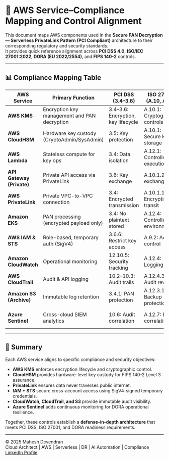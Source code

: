 # 🧩 AWS Service–Compliance Mapping and Control Alignment

This document maps AWS components used in the **Secure PAN Decryption — Serverless PrivateLink Pattern (PCI Compliant)** architecture to their corresponding regulatory and security standards.  
It provides quick reference alignment across **PCI DSS 4.0**, **ISO/IEC 27001:2022**, **DORA (EU 2022/2554)**, and **FIPS 140-2** controls.

---

## 📊 Compliance Mapping Table

| AWS Service | Primary Function | PCI DSS (3.4–3.6) | ISO 27001 (A.10, A.12) | DORA (Art. 9) | FIPS 140-2 |
|--------------|------------------|-------------------|-------------------------|----------------|--------------|
| **AWS KMS** | Encryption key management and PAN decryption | 3.4–3.6: Encryption, key lifecycle | A.10.1: Cryptographic controls | Data protection & integrity | Level 2 |
| **AWS CloudHSM** | Hardware key custody (CryptoAdmin/SysAdmin) | 3.5: Key protection | A.10.1: Secure key storage | Segregation of duties | Level 3 |
| **AWS Lambda** | Stateless compute for key ops | 3.4: Data isolation | A.12.1: Controlled execution | Operational resilience | Uses FIPS endpoints |
| **API Gateway (Private)** | Private API access via PrivateLink | 3.6: Key exchange | A.10.1.2: Key exchange | Controlled communication channel | FIPS TLS endpoints |
| **AWS PrivateLink** | Private VPC-to-VPC connection | 3.4: Encrypted transmission | A.10.1.1: Encryption in transit | ICT continuity | TLS 1.2 FIPS-compliant |
| **Amazon EKS** | PAN processing (encrypted payload only) | 3.4: No plaintext stored | A.12.4: Controlled environment | Risk segmentation | KMS encryption at rest |
| **AWS IAM & STS** | Role-based, temporary auth (SigV4) | 3.6.6: Restrict key access | A.9.2: Access control | Least privilege authentication | FIPS validated |
| **Amazon CloudWatch** | Operational monitoring | 12.10.5: Security tracking | A.12.4: Logging | ICT monitoring | N/A |
| **AWS CloudTrail** | Audit & API logging | 10.2–10.3: Audit trails | A.12.4.3: Audit review | Resilience traceability | N/A |
| **Amazon S3 (Archive)** | Immutable log retention | 3.4.1: PAN protection | A.12.3.1: Backup protection | Evidence retention | AES-256 FIPS validated |
| **Azure Sentinel** | Cross-cloud SIEM analytics | 10.6: Audit correlation | A.12.7: Event correlation | Monitoring ICT risk | TLS 1.2 FIPS compliant |

---

## 🧾 Summary

Each AWS service aligns to specific compliance and security objectives:  
- **AWS KMS** enforces encryption lifecycle and cryptographic control.  
- **CloudHSM** provides hardware-level key custody for FIPS 140-2 Level 3 assurance.  
- **PrivateLink** ensures data never traverses public internet.  
- **IAM + STS** secure cross-account access using SigV4-signed temporary credentials.  
- **CloudWatch, CloudTrail, and S3** provide immutable audit visibility.  
- **Azure Sentinel** adds continuous monitoring for DORA operational resilience.  

Together, these controls establish a **defense-in-depth architecture** that meets PCI DSS, ISO 27001, and DORA readiness requirements.

---

© 2025 Mahesh Devendran  
Cloud Architect | AWS | Serverless | DR | AI Automation | Compliance  
[LinkedIn Profile](https://www.linkedin.com/in/mahesh-devendran-83a3b214/)

